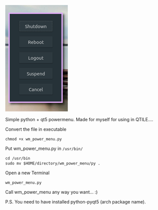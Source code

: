 ![wm_power_menu](https://raw.githubusercontent.com/Pyntux/wm_power_menu/main/wm_power_menu.png)

Simple python + qt5 powermenu. Made for myself for using in QTILE....

Convert the file in executable

```
chmod +x wm_power_menu.py
```

Put wm_power_menu.py in `/usr/bin/`

```
cd /usr/bin
sudo mv $HOME/directory/wm_power_menu/py .
```

Open a new Terminal
```
wm_power_menu.py
```

Call wm_power_menu any way you want... :)

P.S. You need to have installed python-pyqt5 (arch package name).

